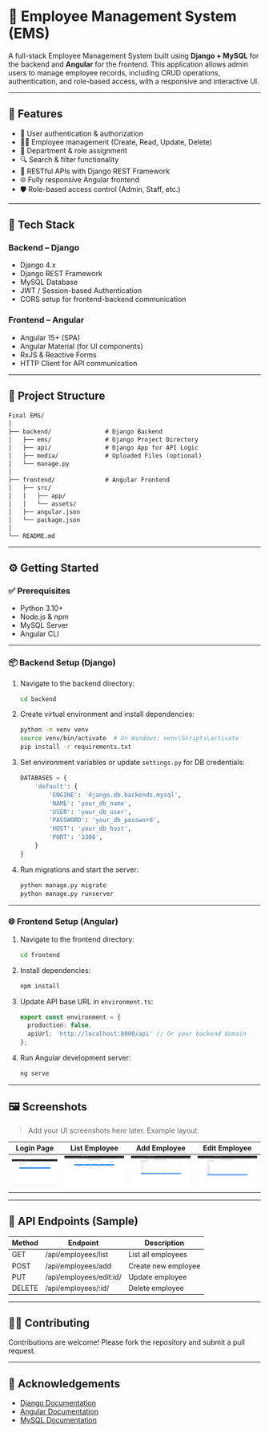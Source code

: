 # 🏢 Employee Management System (EMS)

A full-stack Employee Management System built using **Django + MySQL** for the backend and **Angular** for the frontend. This application allows admin users to manage employee records, including CRUD operations, authentication, and role-based access, with a responsive and interactive UI.

---

## 🚀 Features

- 🔐 User authentication & authorization
- 👨‍💼 Employee management (Create, Read, Update, Delete)
- 📅 Department & role assignment
- 🔍 Search & filter functionality
- 🧾 RESTful APIs with Django REST Framework
- 🌐 Fully responsive Angular frontend
- 🛡️ Role-based access control (Admin, Staff, etc.)

---

## 🧱 Tech Stack

### Backend – Django

- Django 4.x
- Django REST Framework
- MySQL Database
- JWT / Session-based Authentication
- CORS setup for frontend-backend communication

### Frontend – Angular

- Angular 15+ (SPA)
- Angular Material (for UI components)
- RxJS & Reactive Forms
- HTTP Client for API communication

---

## 📁 Project Structure

```plaintext
Final EMS/
│
├── backend/               # Django Backend
│   ├── ems/               # Django Project Directory
│   ├── api/               # Django App for API Logic
│   ├── media/             # Uploaded Files (optional)
│   └── manage.py
│
├── frontend/              # Angular Frontend
│   ├── src/
│   │   ├── app/
│   │   └── assets/
│   ├── angular.json
│   └── package.json
│
└── README.md
```

---

## ⚙️ Getting Started

### ✅ Prerequisites

- Python 3.10+
- Node.js & npm
- MySQL Server
- Angular CLI

---

### 📦 Backend Setup (Django)

1. Navigate to the backend directory:

   ```bash
   cd backend
   ```

2. Create virtual environment and install dependencies:

   ```bash
   python -m venv venv
   source venv/bin/activate  # On Windows: venv\Scripts\activate
   pip install -r requirements.txt
   ```

3. Set environment variables or update `settings.py` for DB credentials:

   ```python
   DATABASES = {
       'default': {
           'ENGINE': 'django.db.backends.mysql',
           'NAME': 'your_db_name',
           'USER': 'your_db_user',
           'PASSWORD': 'your_db_password',
           'HOST': 'your_db_host',
           'PORT': '3306',
       }
   }
   ```

4. Run migrations and start the server:

   ```bash
   python manage.py migrate
   python manage.py runserver
   ```

---

### 🌐 Frontend Setup (Angular)

1. Navigate to the frontend directory:

   ```bash
   cd frontend
   ```

2. Install dependencies:

   ```bash
   npm install
   ```

3. Update API base URL in `environment.ts`:

   ```ts
   export const environment = {
     production: false,
     apiUrl: 'http://localhost:8000/api' // Or your backend domain
   };
   ```

4. Run Angular development server:

   ```bash
   ng serve
   ```

---

## 🖼️ Screenshots

> Add your UI screenshots here later. Example layout:

| Login Page | List Employee | Add Employee | Edit Employee |
|------------|-----------|-----------|---------------|
| ![](screenshots/login.png) |![](screenshots/list.png) | ![](screenshots/add.png) | ![](screenshots/edit.png) |

---

## 📜 API Endpoints (Sample)

| Method | Endpoint             | Description           |
|--------|----------------------|-----------------------|
| GET    | /api/employees/list      | List all employees    |
| POST   | /api/employees/add      | Create new employee   |
| PUT    | /api/employees/edit:id/  | Update employee       |
| DELETE | /api/employees/:id/  | Delete employee       |

---

## 🧑‍💻 Contributing

Contributions are welcome! Please fork the repository and submit a pull request.


---

## 🙌 Acknowledgements

- [Django Documentation](https://docs.djangoproject.com/)
- [Angular Documentation](https://angular.io/docs)
- [MySQL Documentation](https://dev.mysql.com/doc/)
